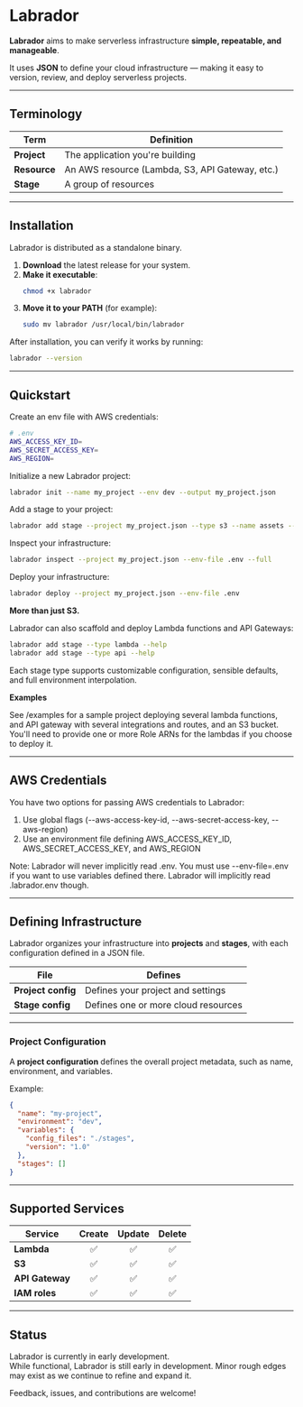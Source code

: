 # Labrador

**Labrador** aims to make serverless infrastructure **simple, repeatable, and manageable**.

It uses **JSON** to define your cloud infrastructure — making it easy to version, review, and deploy serverless projects.

---

## Terminology

| Term | Definition |
| ---- | ---------- |
| **Project** | The application you're building |
| **Resource** | An AWS resource (Lambda, S3, API Gateway, etc.) |
| **Stage** | A group of resources |

---

## Installation

Labrador is distributed as a standalone binary.

1. **Download** the latest release for your system.
2. **Make it executable**:
   ```bash
   chmod +x labrador
   ```
3. **Move it to your PATH** (for example):
   ```bash
   sudo mv labrador /usr/local/bin/labrador
   ```

After installation, you can verify it works by running:

```bash
labrador --version
```

---

## Quickstart

Create an env file with AWS credentials:

```bash
# .env
AWS_ACCESS_KEY_ID=
AWS_SECRET_ACCESS_KEY=
AWS_REGION=
```

Initialize a new Labrador project:

```bash
labrador init --name my_project --env dev --output my_project.json
```

Add a stage to your project:

```bash
labrador add stage --project my_project.json --type s3 --name assets --output buckets.json
```

Inspect your infrastructure:

```bash
labrador inspect --project my_project.json --env-file .env --full
```

Deploy your infrastructure:

```bash
labrador deploy --project my_project.json --env-file .env
```

**More than just S3.**

Labrador can also scaffold and deploy Lambda functions and API Gateways:
```bash
labrador add stage --type lambda --help
labrador add stage --type api --help
```

Each stage type supports customizable configuration, sensible defaults, and full environment interpolation.

**Examples**

See /examples for a sample project deploying several lambda functions, and API gateway with several integrations and routes, and an S3 bucket. You'll need to provide one or more Role ARNs for the lambdas if you choose to deploy it.

---

## AWS Credentials
You have two options for passing AWS credentials to Labrador:

1. Use global flags (--aws-access-key-id, --aws-secret-access-key, --aws-region)
2. Use an environment file defining AWS_ACCESS_KEY_ID, AWS_SECRET_ACCESS_KEY, and AWS_REGION

Note: Labrador will never implicitly read .env. You must use --env-file=.env if you want to use variables defined there.
Labrador will implicitly read .labrador.env though.

---

## Defining Infrastructure

Labrador organizes your infrastructure into **projects** and **stages**, with each configuration defined in a JSON file.

| File | Defines |
| ---- | ---------- |
| **Project config** | Defines your project and settings |
| **Stage config** | Defines one or more cloud resources |

---

### Project Configuration

A **project configuration** defines the overall project metadata, such as name, environment, and variables.

Example:

```json
{
  "name": "my-project",
  "environment": "dev",
  "variables": {
    "config_files": "./stages",
    "version": "1.0"
  },
  "stages": []
}
```

---

## Supported Services

| Service | Create | Update | Delete |
|---------|:------:|:------:|:------:|
| **Lambda** | ✅ | ✅ | ✅ |
| **S3** | ✅ | ✅ | ✅ |
| **API Gateway** | ✅ | ✅ | ✅ |
| **IAM roles** | ✅ | ✅ | ✅ |

---

## Status

Labrador is currently in early development.  
While functional, Labrador is still early in development. Minor rough edges may exist as we continue to refine and expand it.

Feedback, issues, and contributions are welcome!